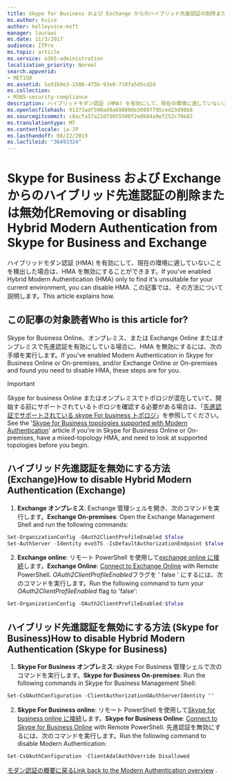 ```yaml
---
title: Skype for Business および Exchange からのハイブリッド先進認証の削除または無効化
ms.author: kvice
author: kelleyvice-msft
manager: laurawi
ms.date: 11/3/2017
audience: ITPro
ms.topic: article
ms.service: o365-administration
localization_priority: Normal
search.appverid:
- MET150
ms.assetid: 5a91b9e3-1508-475b-93e0-710fa5d5cd2d
ms.collection:
- M365-security-compliance
description: ハイブリッドモダン認証 (HMA) を有効にして、現在の環境に適していないことを検出した場合は、HMA を無効にすることができます。 この記事では、その方法について説明します。
ms.openlocfilehash: 91373adf590ad9a69880de20897795ced23d98b8
ms.sourcegitcommit: c8acfa57a22d7d055500f2e8b84a9ef252c70e82
ms.translationtype: MT
ms.contentlocale: ja-JP
ms.lasthandoff: 08/22/2019
ms.locfileid: "36493324"
---
```

# <a name="removing-or-disabling-hybrid-modern-authentication-from-skype-for-business-and-exchange"></a><span data-ttu-id="4355d-104">Skype for Business および Exchange からのハイブリッド先進認証の削除または無効化</span><span class="sxs-lookup"><span data-stu-id="4355d-104">Removing or disabling Hybrid Modern Authentication from Skype for Business and Exchange</span></span>

<span data-ttu-id="4355d-105">ハイブリッドモダン認証 (HMA) を有効にして、現在の環境に適していないことを検出した場合は、HMA を無効にすることができます。</span><span class="sxs-lookup"><span data-stu-id="4355d-105">If you've enabled Hybrid Modern Authentication (HMA) only to find it's unsuitable for your current environment, you can disable HMA.</span></span> <span data-ttu-id="4355d-106">この記事では、その方法について説明します。</span><span class="sxs-lookup"><span data-stu-id="4355d-106">This article explains how.</span></span>
  
## <a name="who-is-this-article-for"></a><span data-ttu-id="4355d-107">この記事の対象読者</span><span class="sxs-lookup"><span data-stu-id="4355d-107">Who is this article for?</span></span>

<span data-ttu-id="4355d-108">Skype for Business Online、オンプレミス、または Exchange Online またはオンプレミスで先進認証を有効にしている場合に、HMA を無効にするには、次の手順を実行します。</span><span class="sxs-lookup"><span data-stu-id="4355d-108">If you've enabled Modern Authentication in Skype for Business Online or On-premises, and/or Exchange Online or On-premises and found you need to disable HMA, these steps are for you.</span></span>

> [!IMPORTANT]
> <span data-ttu-id="4355d-109">Skype for business Online またはオンプレミスでトポロジが混在していて、開始する前にサポートされているトポロジを確認する必要がある場合は、「[先進認証でサポートされている skype For business トポロジ](https://technet.microsoft.com/en-us/library/mt803262.aspx)」を参照してください。</span><span class="sxs-lookup"><span data-stu-id="4355d-109">See the '[Skype for Business topologies supported with Modern Authentication](https://technet.microsoft.com/en-us/library/mt803262.aspx)' article if you're in Skype for Business Online or On-premises, have a mixed-topology HMA, and need to look at supported topologies before you begin.</span></span>
  
## <a name="how-to-disable-hybrid-modern-authentication-exchange"></a><span data-ttu-id="4355d-110">ハイブリッド先進認証を無効にする方法 (Exchange)</span><span class="sxs-lookup"><span data-stu-id="4355d-110">How to disable Hybrid Modern Authentication (Exchange)</span></span>

1. <span data-ttu-id="4355d-111">**Exchange オンプレミス**: Exchange 管理シェルを開き、次のコマンドを実行します。</span><span class="sxs-lookup"><span data-stu-id="4355d-111">**Exchange On-premises**: Open the Exchange Management Shell and run the following commands:</span></span> 

```powershell
Set-OrganizationConfig -OAuth2ClientProfileEnabled $false
Set-AuthServer -Identity evoSTS -IsDefaultAuthorizationEndpoint $false
```

2. <span data-ttu-id="4355d-112">**Exchange online**: リモート PowerShell を使用して[exchange online に接続](https://docs.microsoft.com/en-us/powershell/exchange/exchange-online/connect-to-exchange-online-powershell/connect-to-exchange-online-powershell)します。</span><span class="sxs-lookup"><span data-stu-id="4355d-112">**Exchange Online**: [Connect to Exchange Online](https://docs.microsoft.com/en-us/powershell/exchange/exchange-online/connect-to-exchange-online-powershell/connect-to-exchange-online-powershell) with Remote PowerShell.</span></span> <span data-ttu-id="4355d-113">*OAuth2ClientProfileEnabled*フラグを ' false ' にするには、次のコマンドを実行します。</span><span class="sxs-lookup"><span data-stu-id="4355d-113">Run the following command to turn your  *OAuth2ClientProfileEnabled*  flag to 'false':</span></span>

```powershell    
Set-OrganizationConfig -OAuth2ClientProfileEnabled:$false
```
    
## <a name="how-to-disable-hybrid-modern-authentication-skype-for-business"></a><span data-ttu-id="4355d-114">ハイブリッド先進認証を無効にする方法 (Skype for Business)</span><span class="sxs-lookup"><span data-stu-id="4355d-114">How to disable Hybrid Modern Authentication (Skype for Business)</span></span>

1. <span data-ttu-id="4355d-115">**Skype For Business オンプレミス**: skype For Business 管理シェルで次のコマンドを実行します。</span><span class="sxs-lookup"><span data-stu-id="4355d-115">**Skype for Business On-premises**: Run the following commands in Skype for Business Management Shell:</span></span>

```powershell
Set-CsOAuthConfiguration -ClientAuthorizationOAuthServerIdentity ""
```

2. <span data-ttu-id="4355d-116">**Skype For Business online**: リモート PowerShell を使用して[Skype for business online に接続](https://docs.microsoft.com/en-us/office365/enterprise/powershell/manage-skype-for-business-online-with-office-365-powershell)します。</span><span class="sxs-lookup"><span data-stu-id="4355d-116">**Skype for Business Online**: [Connect to Skype for Business Online](https://docs.microsoft.com/en-us/office365/enterprise/powershell/manage-skype-for-business-online-with-office-365-powershell) with Remote PowerShell.</span></span> <span data-ttu-id="4355d-117">先進認証を無効にするには、次のコマンドを実行します。</span><span class="sxs-lookup"><span data-stu-id="4355d-117">Run the following command to disable Modern Authentication:</span></span>

```powershell    
Set-CsOAuthConfiguration -ClientAdalAuthOverride Disallowed
```

<span data-ttu-id="4355d-118">[モダン認証の概要に戻る](hybrid-modern-auth-overview.md)</span><span class="sxs-lookup"><span data-stu-id="4355d-118">[Link back to the Modern Authentication overview](hybrid-modern-auth-overview.md) .</span></span> 
  

